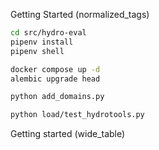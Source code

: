 Getting Started (normalized_tags)

```bash
cd src/hydro-eval
pipenv install
pipenv shell
```

```bash
docker compose up -d
alembic upgrade head
```

```bash
python add_domains.py
```

```bash
python load/test_hydrotools.py
```

Getting started (wide_table)
